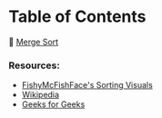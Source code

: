 # Table of Contents
:clap: [Merge Sort](./SortAlgorithms/MergeSort.md)

### Resources:
- [FishyMcFishFace's Sorting Visuals](https://imgur.com/gallery/RM3wl)
- [Wikipedia](https://www.wikipedia.org/)
- [Geeks for Geeks](http://www.geeksforgeeks.org/)
